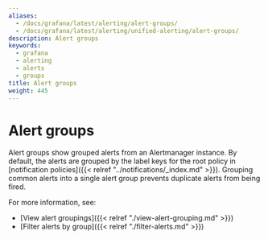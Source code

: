 ```yaml
---
aliases:
  - /docs/grafana/latest/alerting/alert-groups/
  - /docs/grafana/latest/alerting/unified-alerting/alert-groups/
description: Alert groups
keywords:
  - grafana
  - alerting
  - alerts
  - groups
title: Alert groups
weight: 445
---
```


# Alert groups

Alert groups show grouped alerts from an Alertmanager instance. By default, the alerts are grouped by the label keys for the root policy in [notification policies]({{< relref "../notifications/_index.md" >}}). Grouping common alerts into a single alert group prevents duplicate alerts from being fired.

For more information, see:

- [View alert groupings]({{< relref "./view-alert-grouping.md" >}})
- [Filter alerts by group]({{< relref "./filter-alerts.md" >}})
